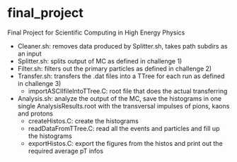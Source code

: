 # final_project
Final Project for Scientific Computing in High Energy Physics

- Cleaner.sh: removes data produced by Splitter.sh, takes path subdirs as an input
- Splitter.sh: splits output of MC as defined in challenge 1)
- Filter.sh: filters out the primary particles as defined in challenge 2)
- Transfer.sh: transfers the .dat files into a TTree for each run as defined in challenge 3)
    - importASCIIfileIntoTTree.C: root file that does the actual transferring
- Analysis.sh: analyze the output of the MC, save the histograms in one single AnalysisResults.root with the transversal impulses of pions, kaons and protons
  - createHistos.C: create the histograms
  - readDataFromTTree.C: read all the events and particles and fill up the histograms
  - exportHistos.C: export the figures from the histos and print out the required average pT infos
